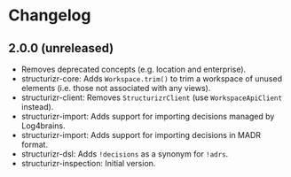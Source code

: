 # Changelog

## 2.0.0 (unreleased)

- Removes deprecated concepts (e.g. location and enterprise).
- structurizr-core: Adds `Workspace.trim()` to trim a workspace of unused elements (i.e. those not associated with any views).
- structurizr-client: Removes `StructurizrClient` (use `WorkspaceApiClient` instead).
- structurizr-import: Adds support for importing decisions managed by Log4brains.
- structurizr-import: Adds support for importing decisions in MADR format.
- structurizr-dsl: Adds `!decisions` as a synonym for `!adrs`.
- structurizr-inspection: Initial version.